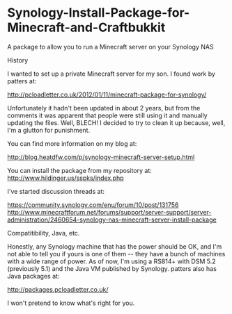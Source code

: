 # Synology-Install-Package-for-Minecraft-and-Craftbukkit
A package to allow you to run a Minecraft server on your Synology NAS

History

I wanted to set up a private Minecraft server for my son.  I found work by patters at:

http://pcloadletter.co.uk/2012/01/11/minecraft-package-for-synology/

Unfortunately it hadn't been updated in about 2 years, but from the comments it was apparent that people were still
using it and manually updating the files.  Well, BLECH!  I decided to try to clean it up because, well, I'm a glutton
for punishment.

You can find more information on my blog at:

http://blog.heatdfw.com/p/synology-minecraft-server-setup.html

You can install the package from my repository at:
http://www.hildinger.us/sspks/index.php

I've started discussion threads at:

https://community.synology.com/enu/forum/10/post/131756
http://www.minecraftforum.net/forums/support/server-support/server-administration/2460654-synology-nas-minecraft-server-install-package

Compatitibility, Java, etc.

Honestly, any Synology machine that has the power should be OK, and I'm not able to tell you if yours is one of them -- they have a bunch of machines with a wide range of power.
As of now, I'm using a RS814+ with DSM 5.2 (previously 5.1) and the Java VM published by Synology.  patters also has Java packages at:

http://packages.pcloadletter.co.uk/

I won't pretend to know what's right for you.
